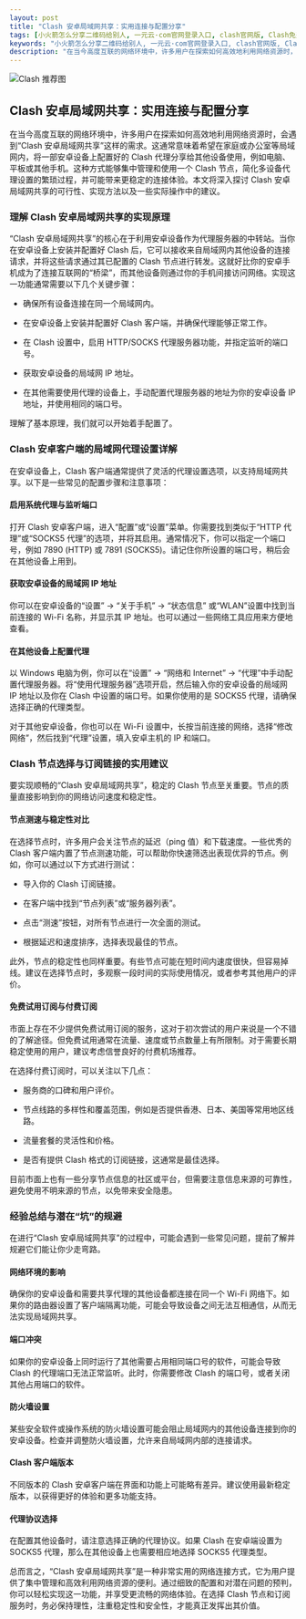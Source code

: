 ```yaml
---
layout: post
title: "Clash 安卓局域网共享：实用连接与配置分享"
tags: [小火箭怎么分享二维码给别人, 一元云·com官网登录入口, clash官网版, Clash免费配置URL网站, 节点网站推荐]
keywords: "小火箭怎么分享二维码给别人, 一元云·com官网登录入口, clash官网版, Clash免费配置URL网站, 节点网站推荐"
description: "在当今高度互联的网络环境中，许多用户在探索如何高效地利用网络资源时，会遇到“Clash 安卓局域网共享”这样的需求。这通常意味着希望在家庭或办公室等局域网内，将一部安卓设备上配置好的 Clash 代理分享给其他设备使用，例如电脑、平板或其他手机。这种方式能够集中管理和使用一个 Clash 节点，简化多设备代理设置的繁琐过程，并可能带来更稳定的连接体验。本文将深入探讨 Clash 安卓局域网共享的可行性、实现方法以及一些实际操作中的建议。"
---
```


![Clash 推荐图](https://clashjd.github.io/assets/img/一元机场订阅.png)

## Clash 安卓局域网共享：实用连接与配置分享

在当今高度互联的网络环境中，许多用户在探索如何高效地利用网络资源时，会遇到“Clash 安卓局域网共享”这样的需求。这通常意味着希望在家庭或办公室等局域网内，将一部安卓设备上配置好的 Clash 代理分享给其他设备使用，例如电脑、平板或其他手机。这种方式能够集中管理和使用一个 Clash 节点，简化多设备代理设置的繁琐过程，并可能带来更稳定的连接体验。本文将深入探讨 Clash 安卓局域网共享的可行性、实现方法以及一些实际操作中的建议。

### 理解 Clash 安卓局域网共享的实现原理

“Clash 安卓局域网共享”的核心在于利用安卓设备作为代理服务器的中转站。当你在安卓设备上安装并配置好 Clash 后，它可以接收来自局域网内其他设备的连接请求，并将这些请求通过其已配置的 Clash 节点进行转发。这就好比你的安卓手机成为了连接互联网的“桥梁”，而其他设备则通过你的手机间接访问网络。实现这一功能通常需要以下几个关键步骤：

- 确保所有设备连接在同一个局域网内。

- 在安卓设备上安装并配置好 Clash 客户端，并确保代理能够正常工作。

- 在 Clash 设置中，启用 HTTP/SOCKS 代理服务器功能，并指定监听的端口号。

- 获取安卓设备的局域网 IP 地址。

- 在其他需要使用代理的设备上，手动配置代理服务器的地址为你的安卓设备 IP 地址，并使用相同的端口号。

理解了基本原理，我们就可以开始着手配置了。

### Clash 安卓客户端的局域网代理设置详解

在安卓设备上，Clash 客户端通常提供了灵活的代理设置选项，以支持局域网共享。以下是一些常见的配置步骤和注意事项：

#### 启用系统代理与监听端口

打开 Clash 安卓客户端，进入“配置”或“设置”菜单。你需要找到类似于“HTTP 代理”或“SOCKS5 代理”的选项，并将其启用。通常情况下，你可以指定一个端口号，例如 7890 (HTTP) 或 7891 (SOCKS5)。请记住你所设置的端口号，稍后会在其他设备上用到。

#### 获取安卓设备的局域网 IP 地址

你可以在安卓设备的“设置” -> “关于手机” -> “状态信息” 或“WLAN”设置中找到当前连接的 Wi-Fi 名称，并显示其 IP 地址。也可以通过一些网络工具应用来方便地查看。

#### 在其他设备上配置代理

以 Windows 电脑为例，你可以在“设置” -> “网络和 Internet” -> “代理”中手动配置代理服务器。将“使用代理服务器”选项开启，然后输入你的安卓设备的局域网 IP 地址以及你在 Clash 中设置的端口号。如果你使用的是 SOCKS5 代理，请确保选择正确的代理类型。

对于其他安卓设备，你也可以在 Wi-Fi 设置中，长按当前连接的网络，选择“修改网络”，然后找到“代理”设置，填入安卓主机的 IP 和端口。

### Clash 节点选择与订阅链接的实用建议

要实现顺畅的“Clash 安卓局域网共享”，稳定的 Clash 节点至关重要。节点的质量直接影响到你的网络访问速度和稳定性。

#### 节点测速与稳定性对比

在选择节点时，许多用户会关注节点的延迟（ping 值）和下载速度。一些优秀的 Clash 客户端内置了节点测速功能，可以帮助你快速筛选出表现优异的节点。例如，你可以通过以下方式进行测试：

- 导入你的 Clash 订阅链接。

- 在客户端中找到“节点列表”或“服务器列表”。

- 点击“测速”按钮，对所有节点进行一次全面的测试。

- 根据延迟和速度排序，选择表现最佳的节点。

此外，节点的稳定性也同样重要。有些节点可能在短时间内速度很快，但容易掉线。建议在选择节点时，多观察一段时间的实际使用情况，或者参考其他用户的评价。

#### 免费试用订阅与付费订阅

市面上存在不少提供免费试用订阅的服务，这对于初次尝试的用户来说是一个不错的了解途径。但免费试用通常在流量、速度或节点数量上有所限制。对于需要长期稳定使用的用户，建议考虑信誉良好的付费机场推荐。

在选择付费订阅时，可以关注以下几点：

- 服务商的口碑和用户评价。

- 节点线路的多样性和覆盖范围，例如是否提供香港、日本、美国等常用地区线路。

- 流量套餐的灵活性和价格。

- 是否有提供 Clash 格式的订阅链接，这通常是最佳选择。

目前市面上也有一些分享节点信息的社区或平台，但需要注意信息来源的可靠性，避免使用不明来源的节点，以免带来安全隐患。

### 经验总结与潜在“坑”的规避

在进行“Clash 安卓局域网共享”的过程中，可能会遇到一些常见问题，提前了解并规避它们能让你少走弯路。

#### 网络环境的影响

确保你的安卓设备和需要共享代理的其他设备都连接在同一个 Wi-Fi 网络下。如果你的路由器设置了客户端隔离功能，可能会导致设备之间无法互相通信，从而无法实现局域网共享。

#### 端口冲突

如果你的安卓设备上同时运行了其他需要占用相同端口号的软件，可能会导致 Clash 的代理端口无法正常监听。此时，你需要修改 Clash 的端口号，或者关闭其他占用端口的软件。

#### 防火墙设置

某些安全软件或操作系统的防火墙设置可能会阻止局域网内的其他设备连接到你的安卓设备。检查并调整防火墙设置，允许来自局域网内部的连接请求。

#### Clash 客户端版本

不同版本的 Clash 安卓客户端在界面和功能上可能略有差异。建议使用最新稳定版本，以获得更好的体验和更多功能支持。

#### 代理协议选择

在配置其他设备时，请注意选择正确的代理协议。如果 Clash 在安卓端设置为 SOCKS5 代理，那么在其他设备上也需要相应地选择 SOCKS5 代理类型。

总而言之，“Clash 安卓局域网共享”是一种非常实用的网络连接方式，它为用户提供了集中管理和高效利用网络资源的便利。通过细致的配置和对潜在问题的预判，你可以轻松实现这一功能，并享受更流畅的网络体验。在选择 Clash 节点和订阅服务时，务必保持理性，注重稳定性和安全性，才能真正发挥出其价值。